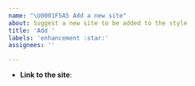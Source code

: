 ```yaml
---
name: "\U0001F5A5 Add a new site"
about: Suggest a new site to be added to the style
title: 'Add '
labels: 'enhancement :star:'
assignees: ''

---
```


<!--
Thank you for requesting a new site. Please make sure that your style is up to
date and you checked the recent commits to ensure that your site wasn't recently
added.
-->

- **Link to the site**: 
